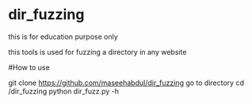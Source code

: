 # dir_fuzzing
this is for education purpose only 

this tools is used for fuzzing a directory in any website

#How to use

git clone https://github.com/maseehabdul/dir_fuzzing
go to directory cd /dir_fuzzing
python dir_fuzz.py -h 
